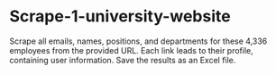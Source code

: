 # Scrape-1-university-website
Scrape all emails, names, positions, and departments for these 4,336 employees from the provided URL. Each link leads to their profile, containing user information. Save the results as an Excel file.
